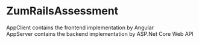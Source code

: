 # ZumRailsAssessment

AppClient contains the frontend implementation by Angular  
AppServer contains the backend implementation by ASP.Net Core Web API
